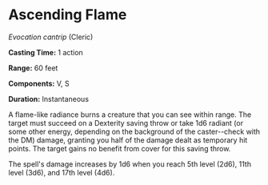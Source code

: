 # Ascending Flame
*Evocation cantrip* (Cleric)

**Casting Time:** 1 action

**Range:** 60 feet

**Components:** V, S

**Duration:** Instantaneous

A flame-like radiance burns a creature that you can see within range. The target must succeed on a Dexterity saving throw or take 1d6 radiant (or some other energy, depending on the background of the caster--check with the DM) damage, granting you half of the damage dealt as temporary hit points. The target gains no benefit from cover for this saving throw.

The spell's damage increases by 1d6 when you reach 5th level (2d6), 11th level (3d6), and 17th level (4d6).
